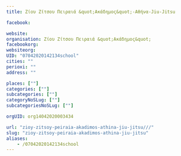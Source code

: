 ```yaml
---
title: Ζίου Ζίτσου Πειραιά &quot;Ακάδημος&quot;-Αθήνα-Jiu-Jitsu

facebook:

website:
organisation: Ζίου Ζίτσου Πειραιά &quot;Ακάδημος&quot;
facebookorg:
websiteorg:
UID: "07042020142134school"
cities: ""
perioxi: ""
address: ""

places: [""]
categories: [""]
subcategories: [""]
categoryNoSLug: [""]
subcategoriesNoSLug: [""]

orgUID: org14042020003434

url: "zioy-zitsoy-peiraia-akadimos-athina-jiu-jitsu///"
slug: "zioy-zitsoy-peiraia-akadimos-athina-jiu-jitsu"
aliases:
    - /07042020142134school
---
```





